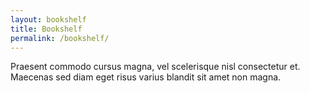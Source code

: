 ```yaml
---
layout: bookshelf
title: Bookshelf
permalink: /bookshelf/
---
```


Praesent commodo cursus magna, vel scelerisque nisl consectetur et. Maecenas sed diam eget risus varius blandit sit amet non magna.
